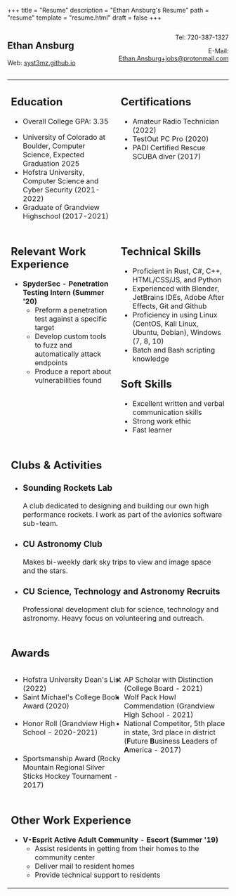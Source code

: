 +++
title = "Resume"
description = "Ethan Ansburg's Resume"
path = "resume"
template = "resume.html"
draft = false
+++
<div style="width: 50%; display:inline-block">
    <h2>Ethan Ansburg</h2>
    <p>Web: <a href="https://syst3mz.github.io/">syst3mz.github.io</a></p>
</div>
<div style="float: right; text-align: right; width: 50%; display:inline-block">
    <p>Tel: 720-387-1327</p>
    <p>E-Mail: <a href="mailto:ethan.ansburg+jobs@protonmail.com">Ethan.Ansburg+jobs@protonmail.com</a></p>
</div>
<table>
    <tr>
        <td>
        <h2>Education</h2>
            <ul>
                <li><p>Overall College GPA: 3.35</p></li>
                <li>University of Colorado at Boulder, Computer Science, Expected Graduation 2025</li>
                <li>Hofstra University, Computer Science and Cyber Security (2021-2022)</li>
                <li>Graduate of Grandview Highschool (2017-2021)</li>
            </ul>
        </td>
        <td style="vertical-align: top;">
            <div style="float: right">
                <h2>Certifications</h2>
                <ul>
                    <li>Amateur Radio Technician (2022)</li>
                    <li>TestOut PC Pro (2020)</li>
                    <li>PADI Certified Rescue SCUBA diver (2017)</li>
                </ul>
            </div>
        </td>
    </tr>
    <tr>
        <td style="vertical-align: top">
            <h2>Relevant Work Experience</h2>
            <ul>
                <li>
                    <b>SpyderSec - Penetration Testing Intern (Summer '20)</b>
                    <ul>
                        <li>Preform a penetration test against a specific target</li>
                        <li>Develop custom tools to fuzz and automatically attack endpoints</li>
                        <li>Produce a report about vulnerabilities found</li>
                    </ul>
                </li>
            </ul>    
        </td>
        <td>
            <h2>Technical Skills</h2>
            <ul>
                <li>Proficient in Rust, C#, C++, HTML/CSS/JS, and Python</li>
                <li>Experienced with Blender, JetBrains IDEs, Adobe After Effects, Git and Github</li>
                <li>Proficiency in using Linux (CentOS, Kali Linux, Ubuntu, Debian), Windows (7, 8, 10)</li>
                <li>Batch and Bash scripting knowledge</li>
            </ul>
            <h2>Soft Skills</h2>
            <ul>
                <li>Excellent written and verbal communication skills</li>
                <li>Strong work ethic</li>
                <li>Fast learner</li>
            </ul>
        </td>
    </tr>
    <tr style="page-break-after: always;">
        <td colspan="3" style="vertical-align: top;">
            <h2>Clubs & Activities</h2>
            <ul>
                <li><h3>Sounding Rockets Lab</h3>
                    <p>A club dedicated to designing and building our own high performance rockets. I work as part of the avionics software sub-team.</p>
                </li>
                <li><h3>CU Astronomy Club</h3>
                    <p>Makes bi-weekly dark sky trips to view and image space and the stars.<p>
                </li>
                <li><h3>CU <b>S</b>cience, <b>T</b>echnology and <b>A</b>stronomy <b>R</b>ecruits</h3>
                    <p>Professional development club for science, technology and astronomy. Heavy focus on volunteering and outreach.</p>
                </li>
            </ul>
        </td>
    </tr>
    <tr style="page-break-before: always;">
        <td colspan="3">
            <h2>Awards</h2>
            <div style="text-align: center">
                <style>
                    ul.two-col li {
                            float: left;
                            width: 50%; //helps to determine number of columns, for instance 33.3% displays 3 columns
                        }
                    ul.two-col {
                        list-style-type: disc;
                    }
                </style>
                <ul class="two-col" style="display: inline-block; text-align: left">
                    <li>Hofstra University Dean's List (2022)</li>
                    <li> AP Scholar with Distinction (College Board - 2021) </li>
                    <li>Saint Michael's College Book Award (2020)</li>
                    <li> Wolf Pack Howl Commendation (Grandview High School - 2021)</li>
                    <li> Honor Roll (Grandview High School - 2020-2021)</li>
                    <li> National Competitor, 5th place in state, 3rd place in district (<b>F</b>uture <b>B</b>usiness <b>L</b>eaders of <b>A</b>merica - 2017)</li>
                    <li> Sportsmanship Award (Rocky Mountain Regional Silver Sticks Hockey Tournament - 2017)</li>
                </ul>
            </div>
        </td>
    </tr>
    <tr>
        <td colspan="3">
            <h2>Other Work Experience</h2>
            <ul>
                <li>
                    <b>V-Esprit Active Adult Community - Escort (Summer '19)</b>
                    <ul>
                        <li>Assist residents in getting from their homes to the community center</li>
                        <li>Deliver mail to resident homes</li>
                        <li>Provide technical support to residents</li>
                    </ul>
                </li>
            </ul>
        </td>
    </tr>
</table>